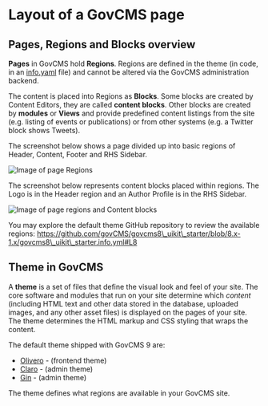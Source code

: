 # Layout of a GovCMS page

## Pages, Regions and Blocks overview

**Pages** in GovCMS hold **Regions**. Regions are defined in the theme (in code, in an [info.yaml](https://github.com/govCMS/GovCMS/blob/2.x-develop/govcms.info.yml) file) and cannot be altered via the GovCMS administration backend.

The content is placed into Regions as **Blocks**. Some blocks are created by Content Editors, they are called **content blocks**. Other blocks are created by **modules** or **Views** and provide predefined content listings from the site (e.g. listing of events or publications) or from other systems (e.g. a Twitter block shows Tweets).

The screenshot below shows a page divided up into basic regions of Header, Content, Footer and RHS Sidebar.

![Image of page Regions](<../.gitbook/assets/5 (2).png>)

The screenshot below represents content blocks placed within regions. The Logo is in the Header region and an Author Profile is in the RHS Sidebar.

![Image of page regions and Content blocks](<../.gitbook/assets/6 (1).png>)

You may explore the default theme GitHub repository to review the available regions: https://github.com/govCMS/govcms8\_uikit\_starter/blob/8.x-1.x/govcms8\_uikit\_starter.info.yml#L8

## Theme in GovCMS

A **theme** is a set of files that define the visual look and feel of your site. The core software and modules that run on your site determine which _content_ (including HTML text and other data stored in the database, uploaded images, and any other asset files) is displayed on the pages of your site. The theme determines the HTML markup and CSS styling that wraps the content.

The default theme shipped with GovCMS 9 are:

* [Olivero](https://git.drupalcode.org/project/drupal/-/tree/9.5.x/core/themes/olivero) - (frontend theme)
* [Claro](https://git.drupalcode.org/project/drupal/-/tree/9.5.x/core/themes/claro) - (admin theme)
* [Gin](https://git.drupalcode.org/project/gin) - (admin theme)

The theme defines what regions are available in your GovCMS site.
